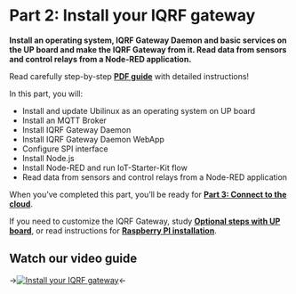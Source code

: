 # Part 2: Install your IQRF gateway

**Install an operating system, IQRF Gateway Daemon and basic services on the UP board and make the IQRF Gateway from it. Read data from sensors and control relays from a Node-RED application.**

Read carefully step-by-step **[PDF guide](https://github.com/iqrfsdk/iot-starter-kit/tree/master/install/pdf/iqrf-part2.pdf)** with detailed instructions!

In this part, you will:

*	Install and update Ubilinux as an operating system on UP board
*	Install an MQTT Broker
*	Install IQRF Gateway Daemon
*	Install IQRF Gateway Daemon WebApp
*	Configure SPI interface
*	Install Node.js
*	Install Node-RED and run IoT-Starter-Kit flow 
*	Read data from sensors and control relays from a Node-RED application

When you’ve completed this part, you’ll be ready for **[Part 3: Connect to the cloud](https://github.com/iqrfsdk/iot-starter-kit/tree/master/install/PART3-EXT.md)**.

If you need to customize the IQRF Gateway, study **[Optional steps with UP board](https://github.com/iqrfsdk/iot-starter-kit/tree/master/install/up-board/GW-SbS-INSTALL.md)**, or read instructions for **[Raspberry PI installation](https://github.com/iqrfsdk/iot-starter-kit/tree/master/install/rpi-board/GW-SbS-INSTALL.md)**.

## Watch our video guide 

->[![Install your IQRF gateway](https://img.youtube.com/vi/PhBL8MRQJTo/0.jpg)](https://www.youtube.com/watch?v=PhBL8MRQJTo "Part2: Install your IQRF gateway")<-
